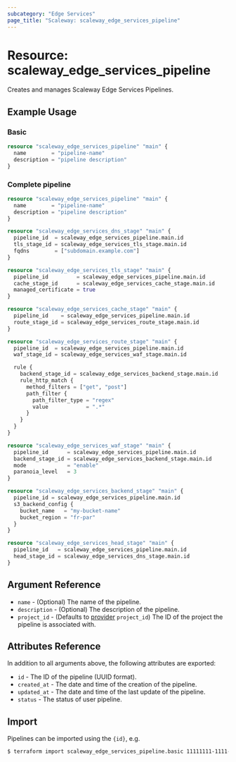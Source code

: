 ```yaml
---
subcategory: "Edge Services"
page_title: "Scaleway: scaleway_edge_services_pipeline"
---
```


# Resource: scaleway_edge_services_pipeline

Creates and manages Scaleway Edge Services Pipelines.

## Example Usage

### Basic

```terraform
resource "scaleway_edge_services_pipeline" "main" {
  name        = "pipeline-name"
  description = "pipeline description"
}
```

### Complete pipeline

```terraform
resource "scaleway_edge_services_pipeline" "main" {
  name        = "pipeline-name"
  description = "pipeline description"
}

resource "scaleway_edge_services_dns_stage" "main" {
  pipeline_id  = scaleway_edge_services_pipeline.main.id
  tls_stage_id = scaleway_edge_services_tls_stage.main.id
  fqdns        = ["subdomain.example.com"]
}

resource "scaleway_edge_services_tls_stage" "main" {
  pipeline_id         = scaleway_edge_services_pipeline.main.id
  cache_stage_id      = scaleway_edge_services_cache_stage.main.id
  managed_certificate = true
}

resource "scaleway_edge_services_cache_stage" "main" {
  pipeline_id    = scaleway_edge_services_pipeline.main.id
  route_stage_id = scaleway_edge_services_route_stage.main.id
}

resource "scaleway_edge_services_route_stage" "main" {
  pipeline_id  = scaleway_edge_services_pipeline.main.id
  waf_stage_id = scaleway_edge_services_waf_stage.main.id

  rule {
    backend_stage_id = scaleway_edge_services_backend_stage.main.id
    rule_http_match {
      method_filters = ["get", "post"]
      path_filter {
        path_filter_type = "regex"
        value            = ".*"
      }
    }
  }
}

resource "scaleway_edge_services_waf_stage" "main" {
  pipeline_id      = scaleway_edge_services_pipeline.main.id
  backend_stage_id = scaleway_edge_services_backend_stage.main.id
  mode             = "enable"
  paranoia_level   = 3
}

resource "scaleway_edge_services_backend_stage" "main" {
  pipeline_id = scaleway_edge_services_pipeline.main.id
  s3_backend_config {
    bucket_name   = "my-bucket-name"
    bucket_region = "fr-par"
  }
}

resource "scaleway_edge_services_head_stage" "main" {
  pipeline_id   = scaleway_edge_services_pipeline.main.id
  head_stage_id = scaleway_edge_services_dns_stage.main.id
}
```

## Argument Reference

- `name` - (Optional) The name of the pipeline.
- `description` - (Optional) The description of the pipeline.
- `project_id` - (Defaults to [provider](../index.md#project_id) `project_id`) The ID of the project the pipeline is associated with.

## Attributes Reference

In addition to all arguments above, the following attributes are exported:

- `id` - The ID of the pipeline (UUID format).
- `created_at` - The date and time of the creation of the pipeline.
- `updated_at` - The date and time of the last update of the pipeline.
- `status` - The status of user pipeline.

## Import

Pipelines can be imported using the `{id}`, e.g.

```bash
$ terraform import scaleway_edge_services_pipeline.basic 11111111-1111-1111-1111-111111111111
```
